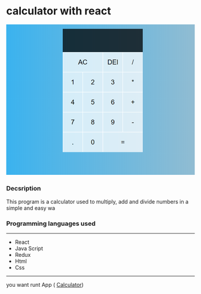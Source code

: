 
# calculator with react

<img src="src\photo\Screenshot 2023-10-05 160924.png">

### Decsription 

This program is a calculator used to multiply, add and divide numbers in a simple and easy wa

### Programming languages ​​used

***
- React 
- Java Script
- Redux 
- Html
- Css 
***

 you want runt App (
<a href="https://calculator-redux-gd1srjl2t-mohamedhassan2211.vercel.app/">Calculator</a>)